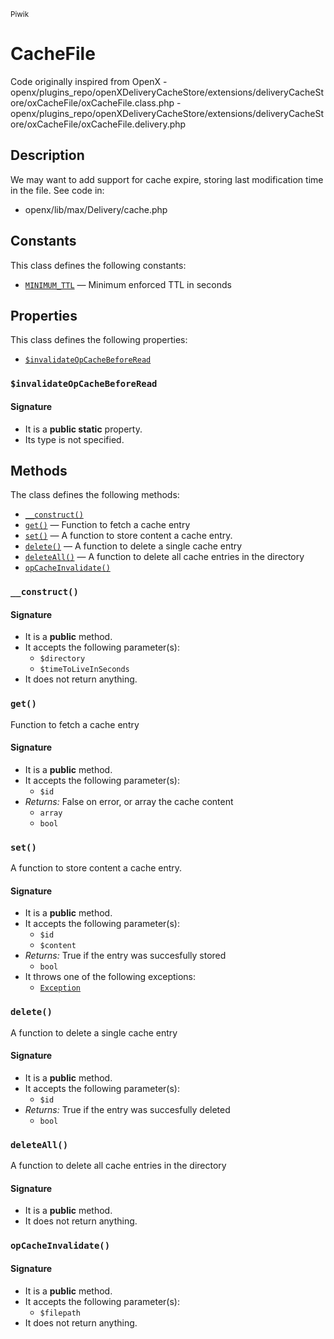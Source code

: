 <small>Piwik</small>

CacheFile
=========

Code originally inspired from OpenX - openx/plugins_repo/openXDeliveryCacheStore/extensions/deliveryCacheStore/oxCacheFile/oxCacheFile.class.php - openx/plugins_repo/openXDeliveryCacheStore/extensions/deliveryCacheStore/oxCacheFile/oxCacheFile.delivery.php

Description
-----------

We may want to add support for cache expire, storing last modification time in the file. See code in:
- openx/lib/max/Delivery/cache.php


Constants
---------

This class defines the following constants:

- [`MINIMUM_TTL`](#MINIMUM_TTL) &mdash; Minimum enforced TTL in seconds

Properties
----------

This class defines the following properties:

- [`$invalidateOpCacheBeforeRead`](#$invalidateOpCacheBeforeRead)

### `$invalidateOpCacheBeforeRead` <a name="invalidateOpCacheBeforeRead"></a>

#### Signature

- It is a **public static** property.
- Its type is not specified.


Methods
-------

The class defines the following methods:

- [`__construct()`](#__construct)
- [`get()`](#get) &mdash; Function to fetch a cache entry
- [`set()`](#set) &mdash; A function to store content a cache entry.
- [`delete()`](#delete) &mdash; A function to delete a single cache entry
- [`deleteAll()`](#deleteAll) &mdash; A function to delete all cache entries in the directory
- [`opCacheInvalidate()`](#opCacheInvalidate)

### `__construct()` <a name="__construct"></a>

#### Signature

- It is a **public** method.
- It accepts the following parameter(s):
    - `$directory`
    - `$timeToLiveInSeconds`
- It does not return anything.

### `get()` <a name="get"></a>

Function to fetch a cache entry

#### Signature

- It is a **public** method.
- It accepts the following parameter(s):
    - `$id`
- _Returns:_ False on error, or array the cache content
    - `array`
    - `bool`

### `set()` <a name="set"></a>

A function to store content a cache entry.

#### Signature

- It is a **public** method.
- It accepts the following parameter(s):
    - `$id`
    - `$content`
- _Returns:_ True if the entry was succesfully stored
    - `bool`
- It throws one of the following exceptions:
    - [`Exception`](http://php.net/class.Exception)

### `delete()` <a name="delete"></a>

A function to delete a single cache entry

#### Signature

- It is a **public** method.
- It accepts the following parameter(s):
    - `$id`
- _Returns:_ True if the entry was succesfully deleted
    - `bool`

### `deleteAll()` <a name="deleteAll"></a>

A function to delete all cache entries in the directory

#### Signature

- It is a **public** method.
- It does not return anything.

### `opCacheInvalidate()` <a name="opCacheInvalidate"></a>

#### Signature

- It is a **public** method.
- It accepts the following parameter(s):
    - `$filepath`
- It does not return anything.

